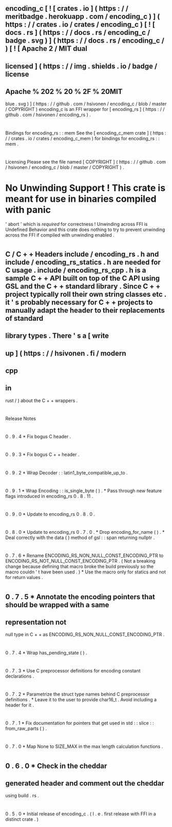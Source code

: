 #
encoding_c
[
!
[
crates
.
io
]
(
https
:
/
/
meritbadge
.
herokuapp
.
com
/
encoding_c
)
]
(
https
:
/
/
crates
.
io
/
crates
/
encoding_c
)
[
!
[
docs
.
rs
]
(
https
:
/
/
docs
.
rs
/
encoding_c
/
badge
.
svg
)
]
(
https
:
/
/
docs
.
rs
/
encoding_c
/
)
[
!
[
Apache
2
/
MIT
dual
-
licensed
]
(
https
:
/
/
img
.
shields
.
io
/
badge
/
license
-
Apache
%
202
%
20
%
2F
%
20MIT
-
blue
.
svg
)
]
(
https
:
/
/
github
.
com
/
hsivonen
/
encoding_c
/
blob
/
master
/
COPYRIGHT
)
encoding_c
is
an
FFI
wrapper
for
[
encoding_rs
]
(
https
:
/
/
github
.
com
/
hsivonen
/
encoding_rs
)
.
#
#
Bindings
for
encoding_rs
:
:
mem
See
the
[
encoding_c_mem
crate
]
(
https
:
/
/
crates
.
io
/
crates
/
encoding_c_mem
)
for
bindings
for
encoding_rs
:
:
mem
.
#
#
Licensing
Please
see
the
file
named
[
COPYRIGHT
]
(
https
:
/
/
github
.
com
/
hsivonen
/
encoding_c
/
blob
/
master
/
COPYRIGHT
)
.
#
#
No
Unwinding
Support
!
This
crate
is
meant
for
use
in
binaries
compiled
with
panic
=
'
abort
'
which
is
_required_
for
correctness
!
Unwinding
across
FFI
is
Undefined
Behavior
and
this
crate
does
nothing
to
try
to
prevent
unwinding
across
the
FFI
if
compiled
with
unwinding
enabled
.
#
#
C
/
C
+
+
Headers
include
/
encoding_rs
.
h
and
include
/
encoding_rs_statics
.
h
are
needed
for
C
usage
.
include
/
encoding_rs_cpp
.
h
is
a
sample
C
+
+
API
built
on
top
of
the
C
API
using
GSL
and
the
C
+
+
standard
library
.
Since
C
+
+
project
typically
roll
their
own
string
classes
etc
.
it
'
s
probably
necessary
for
C
+
+
projects
to
manually
adapt
the
header
to
their
replacements
of
standard
-
library
types
.
There
'
s
a
[
write
-
up
]
(
https
:
/
/
hsivonen
.
fi
/
modern
-
cpp
-
in
-
rust
/
)
about
the
C
+
+
wrappers
.
#
#
Release
Notes
#
#
#
0
.
9
.
4
*
Fix
bogus
C
header
.
#
#
#
0
.
9
.
3
*
Fix
bogus
C
+
+
header
.
#
#
#
0
.
9
.
2
*
Wrap
Decoder
:
:
latin1_byte_compatible_up_to
.
#
#
#
0
.
9
.
1
*
Wrap
Encoding
:
:
is_single_byte
(
)
.
*
Pass
through
new
feature
flags
introduced
in
encoding_rs
0
.
8
.
11
.
#
#
#
0
.
9
.
0
*
Update
to
encoding_rs
0
.
8
.
0
.
#
#
#
0
.
8
.
0
*
Update
to
encoding_rs
0
.
7
.
0
.
*
Drop
encoding_for_name
(
)
.
*
Deal
correctly
with
the
data
(
)
method
of
gsl
:
:
span
returning
nullptr
.
#
#
#
0
.
7
.
6
*
Rename
ENCODING_RS_NON_NULL_CONST_ENCODING_PTR
to
ENCODING_RS_NOT_NULL_CONST_ENCODING_PTR
.
(
Not
a
breaking
change
because
defining
that
macro
broke
the
build
previously
so
the
macro
couldn
'
t
have
been
used
.
)
*
Use
the
macro
only
for
statics
and
not
for
return
values
.
#
#
#
0
.
7
.
5
*
Annotate
the
encoding
pointers
that
should
be
wrapped
with
a
same
-
representation
not
-
null
type
in
C
+
+
as
ENCODING_RS_NON_NULL_CONST_ENCODING_PTR
.
#
#
#
0
.
7
.
4
*
Wrap
has_pending_state
(
)
.
#
#
#
0
.
7
.
3
*
Use
C
preprocessor
definitions
for
encoding
constant
declarations
.
#
#
#
0
.
7
.
2
*
Parametrize
the
struct
type
names
behind
C
preprocessor
definitions
.
*
Leave
it
to
the
user
to
provide
char16_t
.
Avoid
including
a
header
for
it
.
#
#
#
0
.
7
.
1
*
Fix
documentation
for
pointers
that
get
used
in
std
:
:
slice
:
:
from_raw_parts
(
)
.
#
#
#
0
.
7
.
0
*
Map
None
to
SIZE_MAX
in
the
max
length
calculation
functions
.
#
#
#
0
.
6
.
0
*
Check
in
the
cheddar
-
generated
header
and
comment
out
the
cheddar
-
using
build
.
rs
.
#
#
#
0
.
5
.
0
*
Initial
release
of
encoding_c
.
(
I
.
e
.
first
release
with
FFI
in
a
distinct
crate
.
)

